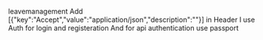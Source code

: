 leavemanagement
Add [{"key":"Accept","value":"application/json","description":""}] in Header
I use Auth for login and registeration
And for api authentication use passport
